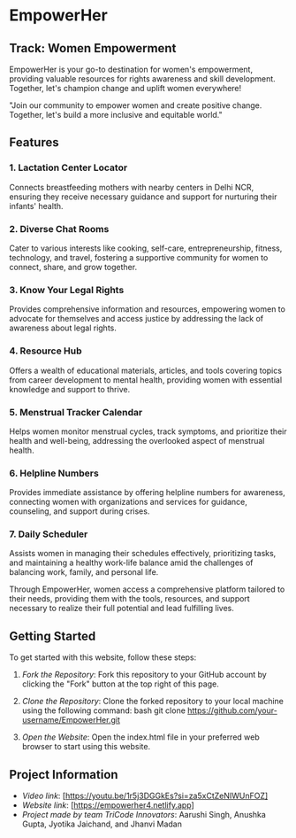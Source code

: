 # EmpowerHer

## Track: Women Empowerment

EmpowerHer is your go-to destination for women's empowerment, providing valuable resources for rights awareness and skill development. Together, let's champion change and uplift women everywhere!

"Join our community to empower women and create positive change. Together, let's build a more inclusive and equitable world."

## Features

### 1. Lactation Center Locator
Connects breastfeeding mothers with nearby centers in Delhi NCR, ensuring they receive necessary guidance and support for nurturing their infants' health.

### 2. Diverse Chat Rooms
Cater to various interests like cooking, self-care, entrepreneurship, fitness, technology, and travel, fostering a supportive community for women to connect, share, and grow together.

### 3. Know Your Legal Rights
Provides comprehensive information and resources, empowering women to advocate for themselves and access justice by addressing the lack of awareness about legal rights.

### 4. Resource Hub
Offers a wealth of educational materials, articles, and tools covering topics from career development to mental health, providing women with essential knowledge and support to thrive.

### 5. Menstrual Tracker Calendar
Helps women monitor menstrual cycles, track symptoms, and prioritize their health and well-being, addressing the overlooked aspect of menstrual health.

### 6. Helpline Numbers
Provides immediate assistance by offering helpline numbers for awareness, connecting women with organizations and services for guidance, counseling, and support during crises.

### 7. Daily Scheduler
Assists women in managing their schedules effectively, prioritizing tasks, and maintaining a healthy work-life balance amid the challenges of balancing work, family, and personal life.

Through EmpowerHer, women access a comprehensive platform tailored to their needs, providing them with the tools, resources, and support necessary to realize their full potential and lead fulfilling lives.

## Getting Started

To get started with this website, follow these steps:

1. *Fork the Repository*: Fork this repository to your GitHub account by clicking the "Fork" button at the top right of this page.

2. *Clone the Repository*: Clone the forked repository to your local machine using the following command:
    bash
    git clone https://github.com/your-username/EmpowerHer.git
    

3. *Open the Website*: Open the index.html file in your preferred web browser to start using this website.

## Project Information

- *Video link*: [https://youtu.be/1r5j3DGGkEs?si=za5xCtZeNIWUnFOZ]
- *Website link*: [https://empowerher4.netlify.app]
- *Project made by team TriCode Innovators*: Aarushi Singh, Anushka Gupta, Jyotika Jaichand, and Jhanvi Madan
